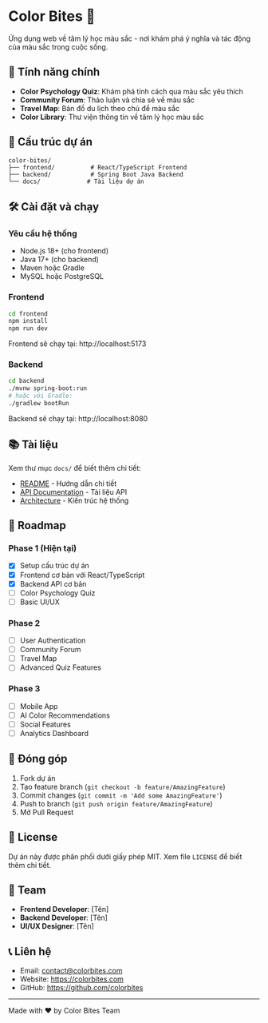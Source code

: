 # Color Bites 🎨

Ứng dụng web về tâm lý học màu sắc - nơi khám phá ý nghĩa và tác động của màu sắc trong cuộc sống.

## 🚀 Tính năng chính

- **Color Psychology Quiz**: Khám phá tính cách qua màu sắc yêu thích
- **Community Forum**: Thảo luận và chia sẻ về màu sắc
- **Travel Map**: Bản đồ du lịch theo chủ đề màu sắc
- **Color Library**: Thư viện thông tin về tâm lý học màu sắc

## 📁 Cấu trúc dự án

```
color-bites/
├── frontend/          # React/TypeScript Frontend
├── backend/           # Spring Boot Java Backend  
└── docs/             # Tài liệu dự án
```

## 🛠️ Cài đặt và chạy

### Yêu cầu hệ thống
- Node.js 18+ (cho frontend)
- Java 17+ (cho backend)
- Maven hoặc Gradle
- MySQL hoặc PostgreSQL

### Frontend
```bash
cd frontend
npm install
npm run dev
```
Frontend sẽ chạy tại: http://localhost:5173

### Backend
```bash
cd backend
./mvnw spring-boot:run
# hoặc với Gradle:
./gradlew bootRun
```
Backend sẽ chạy tại: http://localhost:8080

## 📚 Tài liệu

Xem thư mục `docs/` để biết thêm chi tiết:
- [README](docs/README.md) - Hướng dẫn chi tiết
- [API Documentation](docs/API.md) - Tài liệu API
- [Architecture](docs/ARCHITECTURE.md) - Kiến trúc hệ thống

## 🎯 Roadmap

### Phase 1 (Hiện tại)
- [x] Setup cấu trúc dự án
- [x] Frontend cơ bản với React/TypeScript
- [x] Backend API cơ bản
- [ ] Color Psychology Quiz
- [ ] Basic UI/UX

### Phase 2
- [ ] User Authentication
- [ ] Community Forum
- [ ] Travel Map
- [ ] Advanced Quiz Features

### Phase 3
- [ ] Mobile App
- [ ] AI Color Recommendations
- [ ] Social Features
- [ ] Analytics Dashboard

## 🤝 Đóng góp

1. Fork dự án
2. Tạo feature branch (`git checkout -b feature/AmazingFeature`)
3. Commit changes (`git commit -m 'Add some AmazingFeature'`)
4. Push to branch (`git push origin feature/AmazingFeature`)
5. Mở Pull Request

## 📄 License

Dự án này được phân phối dưới giấy phép MIT. Xem file `LICENSE` để biết thêm chi tiết.

## 👥 Team

- **Frontend Developer**: [Tên]
- **Backend Developer**: [Tên]
- **UI/UX Designer**: [Tên]

## 📞 Liên hệ

- Email: contact@colorbites.com
- Website: https://colorbites.com
- GitHub: https://github.com/colorbites

---

Made with ❤️ by Color Bites Team 